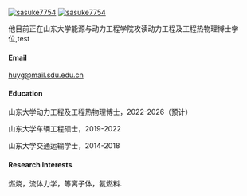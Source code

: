 

[![sasuke7754](https://img.shields.io/badge/胡勇-github-blue?logo=github)](https://github.com/sasuke7754)
[![sasuke7754](https://img.shields.io/badge/胡勇-项目管理系统-blue)](https://53d4bf25.r29.cpolar.top)

他目前正在山东大学能源与动力工程学院攻读动力工程及工程热物理博士学位,test

#### Email
huyg@mail.sdu.edu.cn

#### Education
山东大学动力工程及工程热物理博士，2022-2026（预计）

山东大学车辆工程硕士，2019-2022

山东大学交通运输学士，2014-2018

#### Research Interests
燃烧，流体力学，等离子体，氨燃料.

